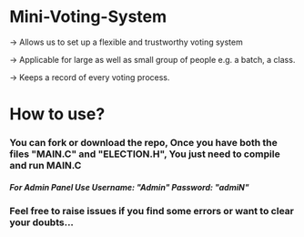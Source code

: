 # Mini-Voting-System

   -> Allows us to set up a flexible and trustworthy voting system
   
   -> Applicable for large as well as small group of people e.g. a batch, a class.
   
   -> Keeps a record of  every voting process.

# How to use?
### You can fork or download the repo, Once you have both the files "MAIN.C" and "ELECTION.H", You just need to compile and run MAIN.C

##### For Admin Panel Use Username: "Admin" Password: "admiN"

### Feel free to raise issues if you find some errors or want to clear your doubts...
